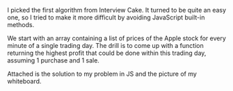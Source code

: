 I picked the first algorithm from Interview Cake. It turned to be quite an easy one, so I tried to make it more difficult by avoiding JavaScript built-in methods.

We start with an array containing a list of prices of the Apple stock for every minute of a single trading day. The drill is to come up with a function returning the highest profit that could be done within this trading day, assuming 1 purchase and 1 sale.

Attached is the solution to my problem in JS and the picture of my whiteboard. 